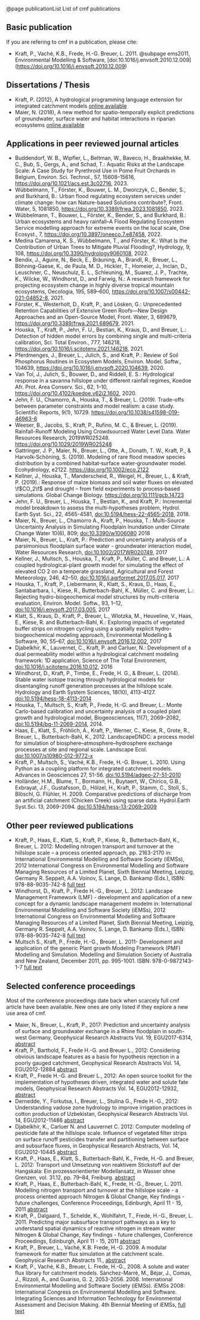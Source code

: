 @page publicationList List of cmf publications

## Basic publication

If you are refering to cmf in a publication, please cite:

- Kraft, P., Vaché, K.B., Frede, H.-G. Breuer, L. 2011. @subpage ems2011,
  Environmental Modelling & Software, 
  [doi:10.1016/j.envsoft.2010.12.009]
  (https://doi.org/10.1016/j.envsoft.2010.12.009) 
    

## Dissertations / Thesis

- Kraft, P. (2012), A hydrological programming language extension for
  integrated catchment models [online available](https://geb.uni-giessen.de/geb/volltexte/2012/8759/pdf/KraftPhilipp_2012_03_16.pdf)
- Maier, N. (2018), A new method for spatio-temporally explicit predictions of groundwater, 
  surface water and habitat interactions in riparian ecosystems [online available](http://geb.uni-giessen.de/geb/volltexte/2018/13746/pdf/MaierNadine_2018_09_21.pdf)

## Applications in peer reviewed journal articles

- Buddendorf, W. B., Wipfler, L., Beltman, W., Baveco, H., Braakhekke, M. C., Bub, S., Gergs, A., and Schad, T.: 
  Aquatic Risks at the Landscape Scale: A Case Study for Pyrethroid Use in Pome Fruit Orchards in Belgium, Environ. Sci. Technol., 
  57, 15608–15616, https://doi.org/10.1021/acs.est.3c02716, 2023.
- Wübbelmann, T., Förster, K., Bouwer, L. M., Dworczyk, C., Bender, S., and Burkhard, B.: 
  Urban flood regulating ecosystem services under climate change: how can Nature-based Solutions contribute?, 
  Front. Water, 5, 1081850, https://doi.org/10.3389/frwa.2023.1081850, 2023.
- Wübbelmann, T., Bouwer, L., Förster, K., Bender, S., and Burkhard, B.:  
  Urban ecosystems and heavy rainfall–A Flood Regulating Ecosystem Service modelling approach for extreme events on the local scale, 
  One Ecosyst., 7, https://doi.org/10.3897/oneeco.7.e87458, 2022.
- Medina Camarena, K. S., Wübbelmann, T., and Förster, K.: 
  What Is the Contribution of Urban Trees to Mitigate Pluvial Flooding?, 
  Hydrology, 9, 108, https://doi.org/10.3390/hydrology9060108, 2022.
- Bendix, J., Aguire, N., Beck, E., Bräuning, A., Brandl, R., Breuer, L., Böhning-Gaese, K., 
  de Paula, M. D., Hickler, T., Homeier, J., Inclan, D., Leuschner, C., Neuschulz, E. L., 
  Schleuning, M., Suarez, J. P., Trachte, K., Wilcke, W., Windhorst, D., and Farwig, N.: 
  A research framework for projecting ecosystem change in highly diverse tropical mountain ecosystems, 
  Oecologia, 195, 589–600, https://doi.org/10.1007/s00442-021-04852-8, 2021.
- Förster, K., Westerholt, D., Kraft, P., and Lösken, G.: 
  Unprecedented Retention Capabilities of Extensive Green Roofs—New Design Approaches and an Open-Source Model, 
  Front. Water, 3, 689679, https://doi.org/10.3389/frwa.2021.689679, 2021.
- Houska, T., Kraft, P., Jehn, F. U., Bestian, K., Kraus, D., and Breuer, L.: 
  Detection of hidden model errors by combining single and multi-criteria calibration, 
  Sci. Total Environ., 777, 146218, https://doi.org/10.1016/j.scitotenv.2021.146218, 2021.
- Pferdmenges, J., Breuer, L., Julich, S., and Kraft, P.: 
  Review of Soil Phosphorus Routines in Ecosystem Models, 
  Environ. Model. Softw., 104639, https://doi.org/10.1016/j.envsoft.2020.104639, 2020.
- Van Tol, J., Julich, S., Bouwer, D., and Riddell, E. S.: 
  Hydrological response in a savanna hillslope under different rainfall regimes, 
  Koedoe Afr. Prot. Area Conserv. Sci., 62, 1–10, https://doi.org/10.4102/koedoe.v62i2.1602, 2020.
- Jehn, F. U., Chamorro, A., Houska, T., & Breuer, L. (2019).
  Trade-offs between parameter constraints and model realism: a case study.
  Scientific Reports, 9(1), 10729. https://doi.org/10.1038/s41598-019-46963-6
- Weeser, B., Jacobs, S., Kraft, P., Rufino, M. C., & Breuer, L. (2019).
  Rainfall-Runoff Modeling Using Crowdsourced Water Level Data.
  Water Resources Research, 2019WR025248. https://doi.org/10.1029/2019WR025248
- Gattringer, J. P., Maier, N., Breuer, L., Otte, A., Donath, T. W., Kraft, P., & Harvolk‐Schöning, S. (2019). 
  Modeling of rare flood meadow species distribution by a combined habitat‐surface water‐groundwater model. Ecohydrology, e2122. 
  https://doi.org/10.1002/eco.2122
- Kellner, J., Houska, T., Manderscheid, R., Weigel, H., Breuer, L., & Kraft, P. (2019).:
  Response of maize biomass and soil water fluxes on elevated \f$CO_2\f$ and drought – 
  from field experiments to process‐based simulations. 
  Global Change Biology. https://doi.org/10.1111/gcb.14723
- Jehn, F. U., Breuer, L., Houska, T., Bestian, K., and Kraft, P.: 
  Incremental model breakdown to assess the multi-hypotheses problem, 
  Hydrol. Earth Syst. Sci., 22, 4565-4581, 
  [doi:10.5194/hess-22-4565-2018](https://doi.org/10.5194/hess-22-4565-2018), 2018. 
- Maier, N., Breuer, L., Chamorro A., Kraft, P., Houska, T.: Multi-Source 
  Uncertainty Analysis in Simulating Floodplain Inundation under Climate Change
  Water 10(6), 809; [doi:10.3390/w1006080](https://www.mdpi.com/2073-4441/10/6/809) 2018 
- Maier, N., Breuer, L., Kraft, P.: Prediction and uncertainty
  analysis of a parsimonious floodplain surface water - groundwater
  interaction model, Water Resources Research,
  [doi:10.1002/2017WR020749](https://doi.org/10.1002/2017WR020749),
  2017
- Kellner, J., Multsch, S., Houska, T., Kraft, P., Müller, C. and
  Breuer, L.: A coupled hydrological-plant growth model for simulating
  the effect of elevated CO 2 on a temperate grassland, Agricultural
  and Forest Meteorology, 246, 42–50,
  [doi:10.1016/j.agrformet.2017.05.017](https://doi.org/10.1016/j.agrformet.2017.05.017), 2017
- Houska, T., Kraft, P., Liebermann, R., Klatt, S., Kraus, D., Haas,
  E., Santabarbara, I., Kiese, R., Butterbach-Bahl, K., Müller, C. and
  Breuer, L.: Rejecting hydro-biogeochemical model structures by
  multi-criteria evaluation, Environ. Model. Softw., 93, 1–12,
  [doi:10.1016/j.envsoft.2017.03.005](https://doi.org/10.1016/j.envsoft.2017.03.005),  2017
- Klatt, S., Kraus, D., Kraft, P., Breuer, L., Wlotzka, M., Heuveline,
  V., Haas, E., Kiese, R. and Butterbach-Bahl, K.: Exploring impacts
  of vegetated buffer strips on nitrogen cycling using a spatially
  explicit hydro-biogeochemical modeling approach, Environmental
  Modelling & Software, 90, 55–67,
  [doi:10.1016/j.envsoft.2016.12.002](http://dx.doi.org/10.1016/j.envsoft.2016.12.002),  2017
- Djabelkhir, K., Lauvernet, C., Kraft, P. and Carluer, N.:
  Development of a dual permeability model within a hydrological
  catchment modeling framework: 1D application, Science of The Total
  Environment,
  [doi:10.1016/j.scitotenv.2016.10.012](https://doi.org/10.1016/j.scitotenv.2016.10.012),  2016
- Windhorst, D., Kraft, P., Timbe, E., Frede, H. G., & Breuer, L.
  (2014). Stable water isotope tracing through hydrological models for
  disentangling runoff generation processes at the hillslope scale.
  Hydrology and Earth System Sciences, 18(10), 4113-4127. 
  [doi:10.5194/hess-18-4113-2014](http://www.hydrol-earth-syst-sci.net/18/4113/2014/hess-18-4113-2014.pdf)
- Houska, T., Multsch, S., Kraft, P., Frede, H.-G. and Breuer, L.:
  Monte Carlo-based calibration and uncertainty analysis of a coupled
  plant growth and hydrological model, Biogeosciences, 11(7),
  2069–2082, [doi:10.5194/bg-11-2069-2014](https://doi.org/10.5194/bg-11-2069-2014), 2014. 
- Haas, E., Klatt, S., Fröhlich, A., Kraft, P., Werner, C., Kiese, R.,
  Grote, R., Breuer, L., Butterbach-Bahl, K., 2012. LandscapeDNDC: a
  process model for simulation of biosphere–atmosphere–hydrosphere
  exchange processes at site and regional scale. Landscape Ecol. 
  [doi:10.1007/s10980-012-9772-x](https://doi.org/10.1007/s10980-012-9772-x)
- Kraft, P., Multsch, S., Vaché, K.B., Frede, H.-G. Breuer, L. 2010.
  Using Python as a coupling platform for integrated catchment models.
  Advances in Geosciences 27, 51-56. 
  [doi:10.5194/adgeo-27-51-2010](http://www.adv-geosci.net/27/51/2010/adgeo-27-51-2010.pdf)
- Holländer, H.M., Blume, T., Bormann, H., Buytaert, W., Chirico,
  G.B., Exbrayat, J.F., Gustafsson, D., Hölzel, H., Kraft, P., Stamm,
  C., Stoll, S., Blöschl, G. Flühler, H. 2009. Comparative predictions
  of discharge from an artificial catchment (Chicken Creek) using
  sparse data. Hydrol.Earth Syst.Sci. 13, 2069-2094.
  [doi:10.5194/hess-13-2069-2009](http://www.hydrol-earth-syst-sci.net/13/2069/2009/hess-13-2069-2009.html)

## Other peer reviewed publications

- Kraft, P., Haas, E., Klatt, S., Kraft, P., Kiese, R.,
  Butterbach-Bahl, K., Breuer, L. 2012: Modelling nitrogen transport
  and turnover at the hillslope scale – a process oriented approach,
  pp. 2163-2170 in: International Environmental Modelling and Software
  Society (iEMSs), 2012 International Congress on Environmental
  Modelling and Software Managing Resources of a Limited Planet, Sixth
  Biennial Meeting, Leipzig, Germany R. Seppelt, A.A. Voinov, S.
  Lange, D. Bankamp (Eds.), ISBN: 978-88-9035-742-8
  [full text](http://former.iemss.org/sites/iemss2012//proceedings/F3_0872_Kraft_et_al.pdf)
- Windhorst, D., Kraft, P., Frede H.-G., Breuer, L. 2012: Landscape
  Management Framework (LMF) - development and application of a new
  concept for a dynamic landscape management modelm in: International
  Environmental Modelling and Software Society (iEMSs), 2012
  International Congress on Environmental Modelling and Software
  Managing Resources of a Limited Planet, Sixth Biennial Meeting,
  Leipzig, Germany R. Seppelt, A.A. Voinov, S. Lange, D. Bankamp
  (Eds.), ISBN: 978-88-9035-742-8
  [full text](http://former.iemss.org/sites/iemss2012//proceedings/H2_0767_Windhorst_et_al.pdf)
- Multsch S., Kraft, P., Frede, H.-G., Breuer, L. 2011- Development
  and application of the generic Plant growth Modeling Framework (PMF)
  Modelling and Simulation. Modelling and Simulation Society of
  Australia and New Zealand, December 2011, pp. 995-1001. ISBN:
  978-0-9872143-1-7 [full text](http://www.mssanz.org.au/modsim2011/B3/multsch.pdf)

## Selected conference proceedings

Most of the conference proceedings date back when scarcely full cmf
article have been available. New ones are only listed if they explore a
new use area of cmf.

  - Maier, N., Breuer, L., Kraft, P., 2017: Prediction and uncertainty
    analysis of surface and groundwater exchange in a Rhine floodplain
    in south-west Germany, Geophysical Research Abstracts Vol. 19,
    EGU2017-6314,
    [abstract](http://meetingorganizer.copernicus.org/EGU2017/EGU2017-6314.pdf)
  - Kraft, P., Barthold, F., Frede H.-G. and Breuer L., 2012:
    Considering obvious landscape features as a basis for hypothesis
    rejection in a poorly gauged catchment, Geophysical Research
    Abstracts Vol. 14, EGU2012-12884
    [abstract](http://meetingorganizer.copernicus.org/EGU2012/EGU2012-12884.pdf)
  - Kraft, P., Frede H.-G. and Breuer L., 2012: An open source toolkit
    for the implementation of hypotheses driven, integrated water and
    solute fate models, Geophysical Research Abstracts Vol. 14,
    EGU2012-12932,
    [abstract](http://meetingorganizer.copernicus.org/EGU2012/EGU2012-12932.pdf)
  - Dernedde, Y., Forkutsa, I., Breuer, L., Stulina G., Frede H.-G.,
    2012: Understanding vadose zone hydrology to improve irrigation
    practices in cotton production of Uzbekistan, Geophysical Research
    Abstracts Vol. 14, EGU2012-11486
    [abstract](http://meetingorganizer.copernicus.org/EGU2012/EGU2012-11486.pdf)
  - Djabelkhir, K., Carluer N. and Lauvernet C. 2012: Computer modeling
    of pesticide fate at the hillslope scale. Influence of vegetated
    filter strips on surface runoff pesticides transfer and partitioning
    between surface and subsurface fluxes, in Geophysical Research
    Abstracts, Vol. 14, EGU2012-10445
    [abstract](http://meetingorganizer.copernicus.org/EGU2012/EGU2012-10445.pdf)
  - Kraft, P., Haas, E., Klatt, S., Butterbach-Bahl, K., Frede, H.-G.
    and Breuer, L. 2012: Transport und Umsetzung von reaktivem
    Stickstoff auf der Hangskala: Ein prozessorientierter Modellansatz,
    in Wasser ohne Grenzen, vol. 31.12, pp. 79–84, Freiburg.
    [abstract](http://tdh2012.uni-freiburg.de/download/tagungsband)
  - Kraft, P., Haas, E., Butterbach-Bahl, K., Frede, H.-G., Breuer, L.
    2011. Modelling nitrogen transport and turnover at the hillslope
    scale - a process oriented approach Nitrogen & Global Change, Key
    findings - future challenges, Conference Proceedings, Edinburgh,
    April 11 - 15, 2011
    [abstract](http://nitrogen.ceh.ac.uk/nitrogen2011/_oral_presentations/S12_7_Kraft.pdf)
  - Kraft, P., Dalgaard, T., Schelde, K., Wohlfahrt, T., Frede, H.-G.,
    Breuer, L. 2011. Predicting major subsurface transport pathways as a
    key to understand spatial dynamics of reactive nitrogen in stream
    water Nitrogen & Global Change, Key findings - future challenges,
    Conference Proceedings, Edinburgh, April 11 - 15, 2011
    [abstract](http://nitrogen.ceh.ac.uk/nitrogen2011/_poster_presentations/S10_Kraft.pdf)
  - Kraft, P., Breuer, L., Vaché, K.B. Frede, H.-G. 2009. A modular
    framework for matter flux simulation at the catchment scale.
    Geophysical Research Abstracts 11.,
    [abstract](http://meetingorganizer.copernicus.org/EGU2009/EGU2009-9885.pdf)
  - Kraft, P., Vaché, K.B., Breuer, L. Frede, H.-G., 2008. A solute and
    water flux library for catchment models. Sànchez-Marrè, M., Béjar,
    J., Comas, J., Rizzoli, A., and Guariso, G. 2, 2053-2056. 2008.
    International Environmental Modelling and Software Society (iEMSs).
    iEMSs 2008: International Congress on Environmental Modelling and
    Software. Integrating Sciences and Information Technology for
    Environmental Assessment and Decision Making. 4th Biennial Meeting
    of iEMSs,
    [full text](https://scholarsarchive.byu.edu/cgi/viewcontent.cgi?article=2857&context=iemssconference)




